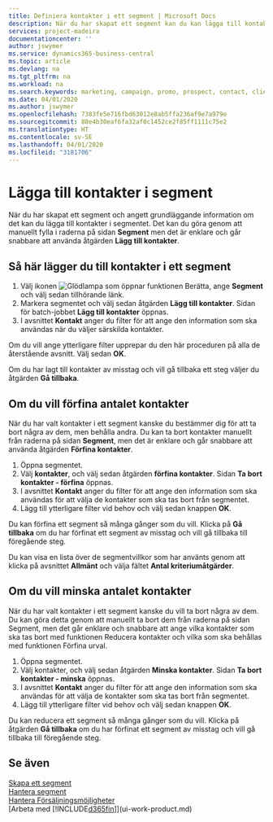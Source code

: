 ```yaml
---
title: Definiera kontakter i ett segment | Microsoft Docs
description: När du har skapat ett segment kan du kan lägga till kontakter i segmentet, exempelvis som en del av en marknadsföringskampanj där du riktar dig mot vissa kunder.
services: project-madeira
documentationcenter: ''
author: jswymer
ms.service: dynamics365-business-central
ms.topic: article
ms.devlang: na
ms.tgt_pltfrm: na
ms.workload: na
ms.search.keywords: marketing, campaign, promo, prospect, contact, client, customer
ms.date: 04/01/2020
ms.author: jswymer
ms.openlocfilehash: 7383fe5e716fbd63012e8ab5ffa236af9e7a979e
ms.sourcegitcommit: 88e4b30eaf6fa32af0c1452ce2f85ff1111c75e2
ms.translationtype: HT
ms.contentlocale: sv-SE
ms.lasthandoff: 04/01/2020
ms.locfileid: "3181706"
---
```

# <a name="add-contacts-to-segments"></a>Lägga till kontakter i segment
När du har skapat ett segment och angett grundläggande information om det kan du lägga till kontakter i segmentet. Det kan du göra genom att manuellt fylla i raderna på sidan **Segment** men det är enklare och går snabbare att använda åtgärden **Lägg till kontakter**.

## <a name="to-add-a-contact-to-a-segment"></a>Så här lägger du till kontakter i ett segment
1. Välj ikonen ![Glödlampa som öppnar funktionen Berätta](media/ui-search/search_small.png "Berätta vad du vill göra"), ange **Segment** och välj sedan tillhörande länk.  
2. Markera segmentet och välj sedan åtgärden **Lägg till kontakter**. Sidan för batch-jobbet **Lägg till kontakter** öppnas.
3. I avsnittet **Kontakt** anger du filter för att ange den information som ska användas när du väljer särskilda kontakter.

Om du vill ange ytterligare filter upprepar du den här proceduren på alla de återstående avsnitt. Välj sedan **OK**.

Om du har lagt till kontakter av misstag och vill gå tillbaka ett steg väljer du åtgärden **Gå tillbaka**.

## <a name="to-refine-the-number-of-contacts"></a>Om du vill förfina antalet kontakter
När du har valt kontakter i ett segment kanske du bestämmer dig för att ta bort några av dem, men behålla andra. Du kan ta bort kontakter manuellt från raderna på sidan **Segment**, men det är enklare och går snabbare att använda åtgärden **Förfina kontakter**.

1. Öppna segmentet.
2. Välj **kontakter**, och välj sedan åtgärden **förfina kontakter**. Sidan **Ta bort kontakter - förfina** öppnas.
3. I avsnittet **Kontakt** anger du filter för att ange den information som ska användas för att välja de kontakter som ska tas bort från segmentet.
4. Lägg till ytterligare filter vid behov och välj sedan knappen **OK**.

Du kan förfina ett segment så många gånger som du vill. Klicka på **Gå tillbaka** om du har förfinat ett segment av misstag och vill gå tillbaka till föregående steg.

Du kan visa en lista över de segmentvillkor som har använts genom att klicka på avsnittet **Allmänt** och välja fältet **Antal kriteriumåtgärder**.

## <a name="to-reduce-the-number-of-contacts"></a>Om du vill minska antalet kontakter
När du har valt kontakter i ett segment kanske du vill ta bort några av dem. Du kan göra detta genom att manuellt ta bort dem från raderna på sidan Segment, men det går enklare och snabbare att ange vilka kontakter som ska tas bort med funktionen Reducera kontakter och vilka som ska behållas med funktionen Förfina urval.

1. Öppna segmentet.
2. Välj kontakter, och välj sedan åtgärden **Minska kontakter**. Sidan **Ta bort kontakter - minska** öppnas.
3. I avsnittet **Kontakt** anger du filter för att ange den information som ska användas för att välja de kontakter som ska tas bort från segmentet.
4. Lägg till ytterligare filter vid behov och välj sedan knappen **OK**.

Du kan reducera ett segment så många gånger som du vill. Klicka på åtgärden **Gå tillbaka** om du har förfinat ett segment av misstag och vill gå tillbaka till föregående steg.

## <a name="see-also"></a>Se även
[Skapa ett segment](marketing-how-create-segment.md)   
[Hantera segment](marketing-segments.md)  
[Hantera Försäljningsmöjligheter](marketing-manage-sales-opportunities.md)  
[Arbeta med [!INCLUDE[d365fin](includes/d365fin_md.md)]](ui-work-product.md)  
